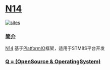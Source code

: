 # [N14](https://github.com/OS-Q/N14)

[![sites](http://182.61.61.133/link/resources/OSQ.png)](http://www.OS-Q.com)

### [简介](https://github.com/OS-Q/N14/wiki)

[N14](https://github.com/OS-Q/N14) 基于[PlatformIO](https://github.com/platformio/platformio-core)框架，适用于STM8S平台开发

### [Q = (OpenSource & OperatingSystem) ](http://www.OS-Q.com)
